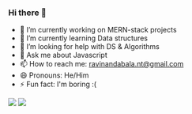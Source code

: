 ### Hi there 👋

- 🔭 I’m currently working on MERN-stack projects
- 🌱 I’m currently learning Data structures
- 🤔 I’m looking for help with  DS & Algorithms
- 💬 Ask me about Javascript
- 📫 How to reach me: ravinandabala.nt@gmail.com
- 😄 Pronouns: He/Him
- ⚡ Fun fact: I'm boring :(
<img src="https://github-readme-stats.vercel.app/api?username=Ravi-nanda-bala&show_icons=true&theme=radical">
<img src="https://github-readme-stats.vercel.app/api/top-langs/?username=Ravi-nanda-bala&layout=compact">
